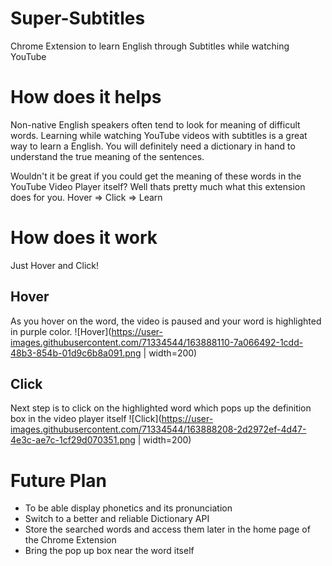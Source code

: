 # Super-Subtitles

Chrome Extension to learn English through Subtitles while watching YouTube

# How does it helps 

Non-native English speakers often tend to look for meaning of difficult words. Learning while watching YouTube videos with subtitles is a great way to learn a English. You will definitely need a dictionary in hand to understand the true meaning of the sentences.

Wouldn't it be great if you could get the meaning of these words in the YouTube Video Player itself? Well thats pretty much what this extension does for you.
Hover => Click => Learn

# How does it work

Just Hover and Click! 

## Hover 
As you hover on the word, the video is paused and your word is highlighted in purple color. 
![Hover](https://user-images.githubusercontent.com/71334544/163888110-7a066492-1cdd-48b3-854b-01d9c6b8a091.png | width=200)

## Click 
Next step is to click on the highlighted word which pops up the definition box in the video player itself
![Click](https://user-images.githubusercontent.com/71334544/163888208-2d2972ef-4d47-4e3c-ae7c-1cf29d070351.png | width=200)


# Future Plan

- To be able display phonetics and its pronunciation
- Switch to a better and reliable Dictionary API
- Store the searched words and access them later in the home page of the Chrome Extension  
- Bring the pop up box near the word itself



